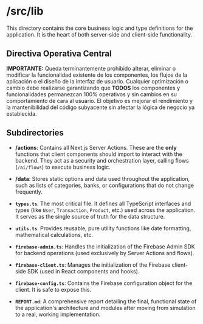 # /src/lib

This directory contains the core business logic and type definitions for the application. It is the heart of both server-side and client-side functionality.

## Directiva Operativa Central

**IMPORTANTE:** Queda terminantemente prohibido alterar, eliminar o modificar la funcionalidad existente de los componentes, los flujos de la aplicación o el diseño de la interfaz de usuario. Cualquier optimización o cambio debe realizarse garantizando que **TODOS** los componentes y funcionalidades permanezcan 100% operativos y sin cambios en su comportamiento de cara al usuario. El objetivo es mejorar el rendimiento y la mantenibilidad del código subyacente sin afectar la lógica de negocio ya establecida.

## Subdirectories

-   **/actions**: Contains all Next.js Server Actions. These are the **only** functions that client components should import to interact with the backend. They act as a security and orchestration layer, calling flows (`/ai/flows`) to execute business logic.

-   **/data**: Stores static options and data used throughout the application, such as lists of categories, banks, or configurations that do not change frequently.

-   **`types.ts`**: The most critical file. It defines all TypeScript interfaces and types (like `User`, `Transaction`, `Product`, etc.) used across the application. It serves as the single source of truth for the data structure.

-   **`utils.ts`**: Provides reusable, pure utility functions like date formatting, mathematical calculations, etc.

-   **`firebase-admin.ts`**: Handles the initialization of the Firebase Admin SDK for backend operations (used exclusively by Server Actions and flows).

-   **`firebase-client.ts`**: Manages the initialization of the Firebase client-side SDK (used in React components and hooks).

-   **`firebase-config.ts`**: Contains the Firebase configuration object for the client. It is safe to expose this.

-   **`REPORT.md`**: A comprehensive report detailing the final, functional state of the application's architecture and modules after moving from simulation to a real, working implementation.